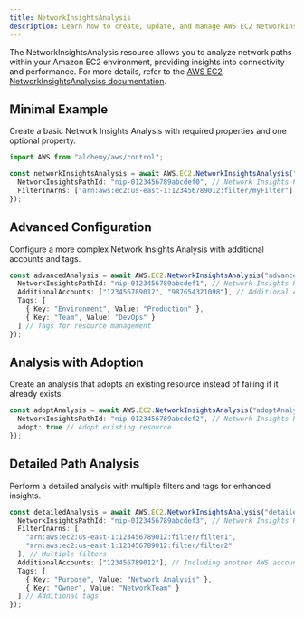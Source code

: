 ```yaml
---
title: NetworkInsightsAnalysis
description: Learn how to create, update, and manage AWS EC2 NetworkInsightsAnalysiss using Alchemy Cloud Control.
---
```



The NetworkInsightsAnalysis resource allows you to analyze network paths within your Amazon EC2 environment, providing insights into connectivity and performance. For more details, refer to the [AWS EC2 NetworkInsightsAnalysiss documentation](https://docs.aws.amazon.com/ec2/latest/userguide/).

## Minimal Example

Create a basic Network Insights Analysis with required properties and one optional property.

```ts
import AWS from "alchemy/aws/control";

const networkInsightsAnalysis = await AWS.EC2.NetworkInsightsAnalysis("basicAnalysis", {
  NetworkInsightsPathId: "nip-0123456789abcdef0", // Network Insights Path ID
  FilterInArns: ["arn:aws:ec2:us-east-1:123456789012:filter/myFilter"] // Optional filter
});
```

## Advanced Configuration

Configure a more complex Network Insights Analysis with additional accounts and tags.

```ts
const advancedAnalysis = await AWS.EC2.NetworkInsightsAnalysis("advancedAnalysis", {
  NetworkInsightsPathId: "nip-0123456789abcdef1", // Network Insights Path ID
  AdditionalAccounts: ["123456789012", "987654321098"], // Additional AWS accounts to include
  Tags: [
    { Key: "Environment", Value: "Production" },
    { Key: "Team", Value: "DevOps" }
  ] // Tags for resource management
});
```

## Analysis with Adoption

Create an analysis that adopts an existing resource instead of failing if it already exists.

```ts
const adoptAnalysis = await AWS.EC2.NetworkInsightsAnalysis("adoptAnalysis", {
  NetworkInsightsPathId: "nip-0123456789abcdef2", // Network Insights Path ID
  adopt: true // Adopt existing resource
});
```

## Detailed Path Analysis

Perform a detailed analysis with multiple filters and tags for enhanced insights.

```ts
const detailedAnalysis = await AWS.EC2.NetworkInsightsAnalysis("detailedAnalysis", {
  NetworkInsightsPathId: "nip-0123456789abcdef3", // Network Insights Path ID
  FilterInArns: [
    "arn:aws:ec2:us-east-1:123456789012:filter/filter1",
    "arn:aws:ec2:us-east-1:123456789012:filter/filter2"
  ], // Multiple filters
  AdditionalAccounts: ["123456789012"], // Including another AWS account
  Tags: [
    { Key: "Purpose", Value: "Network Analysis" },
    { Key: "Owner", Value: "NetworkTeam" }
  ] // Additional tags
});
```
